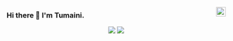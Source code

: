 <a href="https://www.linkedin.com/in/tumaini-mosha-5b0b5355/" target="_blank" rel="nofollow"><img align="right" alt="Tumaini's Linkdein" width="22px" src="https://cdn.jsdelivr.net/npm/simple-icons@v3/icons/linkedin.svg" /></a>

### Hi there 👋 I'm Tumaini.

<p align="center">
  <img src ="https://github-readme-stats.vercel.app/api?username=tumainimosha&show_icons=true&count_private=true&include_all_commits=true&hide_border=true&hide=issues,contribs">
  <img src ="https://github-readme-stats.vercel.app/api/top-langs/?username=tumainimosha&layout=compact&hide_border=true&langs_count=10&hide=html,css">
</p>
